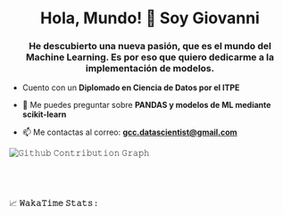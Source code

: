 <h1 align="center">Hola, Mundo! 👋 Soy Giovanni</h1>
<h3 align="center">He descubierto una nueva pasión, que es el mundo del Machine Learning. Es por eso que quiero dedicarme a la implementación de modelos.</h3>

- Cuento con un **Diplomado en Ciencia de Datos por el ITPE**

- 💬 Me puedes preguntar sobre **PANDAS y modelos de ML mediante scikit-learn**

- 📫 Me contactas al correo: **gcc.datascientist@gmail.com**

</h4>  
  
![𝙶𝚒𝚝𝚑𝚞𝚋 𝙲𝚘𝚗𝚝𝚛𝚒𝚋𝚞𝚝𝚒𝚘𝚗 𝙶𝚛𝚊𝚙𝚑](https://github.com/big-gio/big-gio/blob/main/github-contribution-grid-snake.svg)

<br/>





#

<summary>
  <g-emoji class="g-emoji" alias="chart_with_upwards_trend" fallback-src="https://github.githubassets.com/images/icons/emoji/unicode/1f4c8.png">📈</g-emoji>
  <strong>𝚆𝚊𝚔𝚊𝚃𝚒𝚖𝚎 𝚂𝚝𝚊𝚝𝚜 : </strong>
</summary>


<br>
<br>
